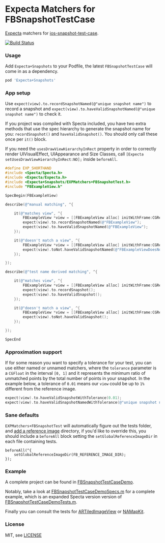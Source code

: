 Expecta Matchers for FBSnapshotTestCase
=======================================

[Expecta](https://github.com/specta/expecta) matchers for [ios-snapshot-test-case](https://github.com/facebook/ios-snapshot-test-case).

[![Build Status](https://travis-ci.org/dblock/ios-snapshot-test-case-expecta.svg)](https://travis-ci.org/dblock/ios-snapshot-test-case-expecta)

### Usage

Add `Expecta+Snapshots` to your Podfile, the latest `FBSnapshotTestCase` will come in as a dependency.

``` ruby
pod 'Expecta+Snapshots'
```

### App setup

Use `expect(view).to.recordSnapshotNamed(@"unique snapshot name")` to record a snapshot and `expect(view).to.haveValidSnapshotNamed(@"unique snapshot name")` to check it.

If you project was compiled with Specta included, you have two extra methods that use the spec hierarchy to generate the snapshot name for you: `recordSnapshot()` and `haveValidSnapshot()`. You should only call these once per `it()` block.

If you need the `usesDrawViewHierarchyInRect` property in order to correctly render UIVisualEffect, UIAppearance and Size Classes, call `[Expecta setUsesDrawViewHierarchyInRect:NO];` inside `beforeAll`.

``` Objective-C
#define EXP_SHORTHAND
#include <Specta/Specta.h>
#include <Expecta/Expecta.h>
#include <Expecta+Snapshots/EXPMatchers+FBSnapshotTest.h>
#include "FBExampleView.h"

SpecBegin(FBExampleView)

describe(@"manual matching", ^{

    it(@"matches view", ^{
        FBExampleView *view = [[FBExampleView alloc] initWithFrame:CGRectMake(0, 0, 64, 64)];
        expect(view).to.recordSnapshotNamed(@"FBExampleView");
        expect(view).to.haveValidSnapshotNamed(@"FBExampleView");
    });

    it(@"doesn't match a view", ^{
        FBExampleView *view = [[FBExampleView alloc] initWithFrame:CGRectMake(0, 0, 64, 64)];
        expect(view).toNot.haveValidSnapshotNamed(@"FBExampleViewDoesNotExist");
    });

});

describe(@"test name derived matching", ^{

    it(@"matches view", ^{
        FBExampleView *view = [[FBExampleView alloc] initWithFrame:CGRectMake(0, 0, 64, 64)];
        expect(view).to.recordSnapshot();
        expect(view).to.haveValidSnapshot();
    });

    it(@"doesn't match a view", ^{
        FBExampleView *view = [[FBExampleView alloc] initWithFrame:CGRectMake(0, 0, 64, 64)];
        expect(view).toNot.haveValidSnapshot();
    });

});

SpecEnd
```

### Approximation support

If for some reason you want to specify a tolerance for your test, you can use either named or unnamed matchers, where the `tolerance` parameter is a `CGFloat` in the interval `[0, 1]` and it represents the minimum ratio of unmatched points by the total number of points in your snapshot. In the example below, a tolerance of `0.01` means our `view` could be up to `1%` different from the reference image.

``` Objective-C
expect(view).to.haveValidSnapshotWithTolerance(0.01);
expect(view).to.haveValidSnapshotNamedWithTolerance(@"unique snapshot name", 0.01);
```

### Sane defaults

`EXPMatchers+FBSnapshotTest` will automatically figure out the tests folder, and [add a reference image](https://github.com/dblock/ios-snapshot-test-case-expecta/blob/master/EXPMatchers%2BFBSnapshotTest.m#L84-L85) directory, if you'd like to override this, you should include a `beforeAll` block setting the `setGlobalReferenceImageDir` in each file containing tests.

```
beforeAll(^{
    setGlobalReferenceImageDir(FB_REFERENCE_IMAGE_DIR);
});
```


### Example

A complete project can be found in [FBSnapshotTestCaseDemo](FBSnapshotTestCaseDemo).

Notably, take a look at [FBSnapshotTestCaseDemoSpecs.m](FBSnapshotTestCaseDemo/FBSnapshotTestCaseDemoTests/FBSnapshotTestCaseDemoSpecs.m) for a complete example, which is an expanded Specta version version of [FBSnapshotTestCaseDemoTests.m](https://github.com/facebook/ios-snapshot-test-case/blob/master/FBSnapshotTestCaseDemo/FBSnapshotTestCaseDemoTests/FBSnapshotTestCaseDemoTests.m).

Finally you can consult the tests for [ARTiledImageView](https://github.com/dblock/ARTiledImageView/tree/master/IntegrationTests) or [NAMapKit](https://github.com/neilang/NAMapKit/tree/master/Demo/DemoTests).

### License

MIT, see [LICENSE](LICENSE.md)
